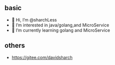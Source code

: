 ## basic
- 👋 Hi, I’m @sharchLess
- 👀 I’m interested in java/golang,and MicroService
- 🌱 I’m currently learning golang and MicroService

## others
- https://gitee.com/davidsharch
